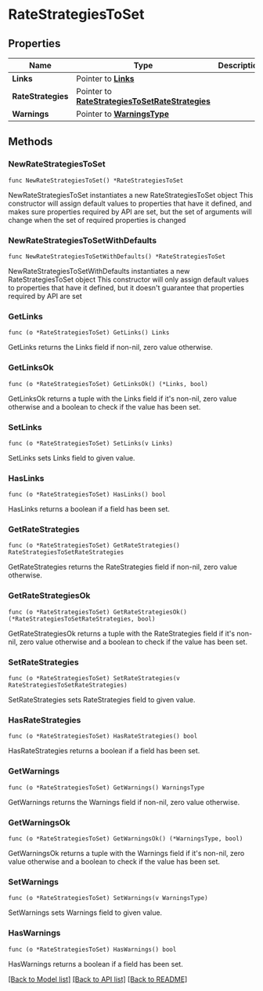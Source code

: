 # RateStrategiesToSet

## Properties

Name | Type | Description | Notes
------------ | ------------- | ------------- | -------------
**Links** | Pointer to [**Links**](Links.md) |  | [optional] 
**RateStrategies** | Pointer to [**RateStrategiesToSetRateStrategies**](RateStrategiesToSetRateStrategies.md) |  | [optional] 
**Warnings** | Pointer to [**WarningsType**](WarningsType.md) |  | [optional] 

## Methods

### NewRateStrategiesToSet

`func NewRateStrategiesToSet() *RateStrategiesToSet`

NewRateStrategiesToSet instantiates a new RateStrategiesToSet object
This constructor will assign default values to properties that have it defined,
and makes sure properties required by API are set, but the set of arguments
will change when the set of required properties is changed

### NewRateStrategiesToSetWithDefaults

`func NewRateStrategiesToSetWithDefaults() *RateStrategiesToSet`

NewRateStrategiesToSetWithDefaults instantiates a new RateStrategiesToSet object
This constructor will only assign default values to properties that have it defined,
but it doesn't guarantee that properties required by API are set

### GetLinks

`func (o *RateStrategiesToSet) GetLinks() Links`

GetLinks returns the Links field if non-nil, zero value otherwise.

### GetLinksOk

`func (o *RateStrategiesToSet) GetLinksOk() (*Links, bool)`

GetLinksOk returns a tuple with the Links field if it's non-nil, zero value otherwise
and a boolean to check if the value has been set.

### SetLinks

`func (o *RateStrategiesToSet) SetLinks(v Links)`

SetLinks sets Links field to given value.

### HasLinks

`func (o *RateStrategiesToSet) HasLinks() bool`

HasLinks returns a boolean if a field has been set.

### GetRateStrategies

`func (o *RateStrategiesToSet) GetRateStrategies() RateStrategiesToSetRateStrategies`

GetRateStrategies returns the RateStrategies field if non-nil, zero value otherwise.

### GetRateStrategiesOk

`func (o *RateStrategiesToSet) GetRateStrategiesOk() (*RateStrategiesToSetRateStrategies, bool)`

GetRateStrategiesOk returns a tuple with the RateStrategies field if it's non-nil, zero value otherwise
and a boolean to check if the value has been set.

### SetRateStrategies

`func (o *RateStrategiesToSet) SetRateStrategies(v RateStrategiesToSetRateStrategies)`

SetRateStrategies sets RateStrategies field to given value.

### HasRateStrategies

`func (o *RateStrategiesToSet) HasRateStrategies() bool`

HasRateStrategies returns a boolean if a field has been set.

### GetWarnings

`func (o *RateStrategiesToSet) GetWarnings() WarningsType`

GetWarnings returns the Warnings field if non-nil, zero value otherwise.

### GetWarningsOk

`func (o *RateStrategiesToSet) GetWarningsOk() (*WarningsType, bool)`

GetWarningsOk returns a tuple with the Warnings field if it's non-nil, zero value otherwise
and a boolean to check if the value has been set.

### SetWarnings

`func (o *RateStrategiesToSet) SetWarnings(v WarningsType)`

SetWarnings sets Warnings field to given value.

### HasWarnings

`func (o *RateStrategiesToSet) HasWarnings() bool`

HasWarnings returns a boolean if a field has been set.


[[Back to Model list]](../README.md#documentation-for-models) [[Back to API list]](../README.md#documentation-for-api-endpoints) [[Back to README]](../README.md)


